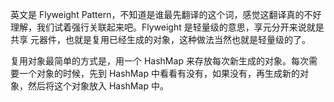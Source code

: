 英文是 Flyweight Pattern，不知道是谁最先翻译的这个词，感觉这翻译真的不好理解，我们试着强行关联起来吧。Flyweight 是轻量级的意思，享元分开来说就是 共享 元器件，也就是复用已经生成的对象，这种做法当然也就是轻量级的了。

复用对象最简单的方式是，用一个 HashMap 来存放每次新生成的对象。每次需要一个对象的时候，先到 HashMap 中看看有没有，如果没有，再生成新的对象，然后将这个对象放入 HashMap 中。
